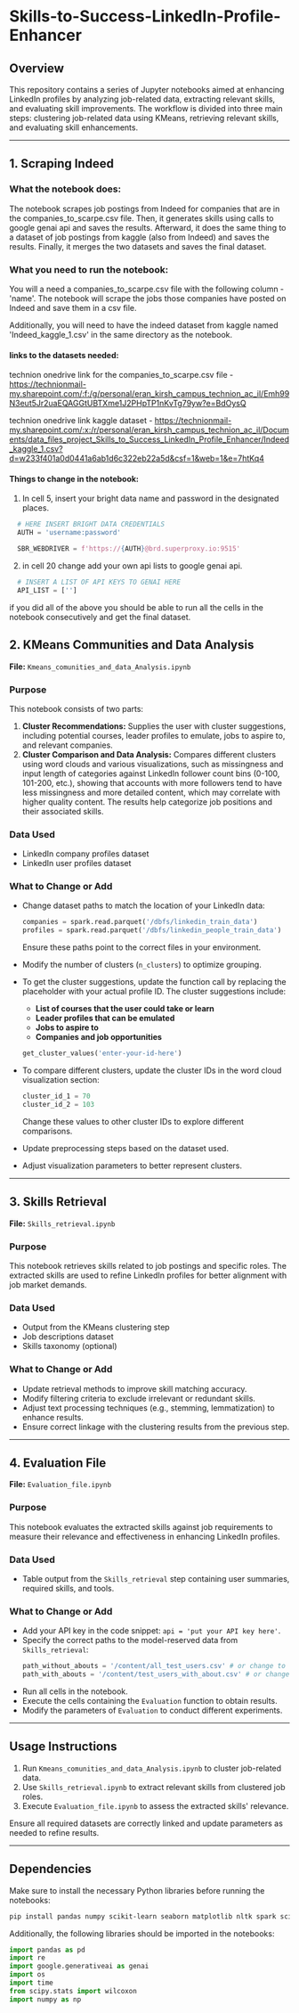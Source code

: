 # Skills-to-Success-LinkedIn-Profile-Enhancer

## Overview

This repository contains a series of Jupyter notebooks aimed at enhancing LinkedIn profiles by analyzing job-related data, extracting relevant skills, and evaluating skill improvements. The workflow is divided into three main steps: clustering job-related data using KMeans, retrieving relevant skills, and evaluating skill enhancements.

---
## 1. Scraping Indeed
### What the notebook does:
The notebook scrapes job postings from Indeed for companies that are in the companies_to_scarpe.csv file.
Then, it generates skills using calls to google genai api and saves the results.
Afterward, it does the same thing to a dataset of job postings from kaggle (also from Indeed) and saves the results.
Finally, it merges the two datasets and saves the final dataset.

### What you need to run the notebook:
You will a need a companies_to_scarpe.csv file with the following column - 'name'.
The notebook will scrape the jobs those companies have posted on Indeed and save them in a csv file.

Additionally, you will need to have the indeed dataset from kaggle named 'Indeed_kaggle_1.csv' in the same directory as the notebook.

#### links to the datasets needed: 

technion onedrive link for the companies_to_scarpe.csv file - https://technionmail-my.sharepoint.com/:f:/g/personal/eran_kirsh_campus_technion_ac_il/Emh99N3eut5Jr2uaEQAGGtUBTXme1J2PHpTP1nKvTg79yw?e=BdOysQ

technion onedrive link kaggle dataset - https://technionmail-my.sharepoint.com/:x:/r/personal/eran_kirsh_campus_technion_ac_il/Documents/data_files_project_Skills_to_Success_LinkedIn_Profile_Enhancer/Indeed_kaggle_1.csv?d=w233f401a0d0441a6ab1d6c322eb22a5d&csf=1&web=1&e=7htKq4


#### Things to change in the notebook:

1. In cell 5, insert your bright data name and password in the designated places.

```python
  # HERE INSERT BRIGHT DATA CREDENTIALS
  AUTH = 'username:password'

  SBR_WEBDRIVER = f'https://{AUTH}@brd.superproxy.io:9515'
  ```

2. in cell 20 change add your own api lists to google genai api.

```python
  # INSERT A LIST OF API KEYS TO GENAI HERE
  API_LIST = ['']
  ```

if you did all of the above you should be able to run all the cells in the notebook consecutively and get the final dataset.

## 2. KMeans Communities and Data Analysis

**File:** `Kmeans_comunities_and_data_Analysis.ipynb`

### Purpose

This notebook consists of two parts:

1. **Cluster Recommendations:** Supplies the user with cluster suggestions, including potential courses, leader profiles to emulate, jobs to aspire to, and relevant companies.
2. **Cluster Comparison and Data Analysis:** Compares different clusters using word clouds and various visualizations, such as missingness and input length of categories against LinkedIn follower count bins (0-100, 101-200, etc.), showing that accounts with more followers tend to have less missingness and more detailed content, which may correlate with higher quality content. The results help categorize job positions and their associated skills.

### Data Used

- LinkedIn company profiles dataset
- LinkedIn user profiles dataset

### What to Change or Add

- Change dataset paths to match the location of your LinkedIn data:
  ```python
  companies = spark.read.parquet('/dbfs/linkedin_train_data')
  profiles = spark.read.parquet('/dbfs/linkedin_people_train_data')
  ```
  Ensure these paths point to the correct files in your environment.
- Modify the number of clusters (`n_clusters`) to optimize grouping.
- To get the cluster suggestions, update the function call by replacing the placeholder with your actual profile ID. The cluster suggestions include:

  - **List of courses that the user could take or learn**
  - **Leader profiles that can be emulated**
  - **Jobs to aspire to**
  - **Companies and job opportunities**
  ```python
  get_cluster_values('enter-your-id-here')
  ```
- To compare different clusters, update the cluster IDs in the word cloud visualization section:
  ```python
  cluster_id_1 = 70
  cluster_id_2 = 103
  ```
  Change these values to other cluster IDs to explore different comparisons.
- Update preprocessing steps based on the dataset used.
- Adjust visualization parameters to better represent clusters.

---

## 3. Skills Retrieval

**File:** `Skills_retrieval.ipynb`

### Purpose

This notebook retrieves skills related to job postings and specific roles. The extracted skills are used to refine LinkedIn profiles for better alignment with job market demands.

### Data Used

- Output from the KMeans clustering step
- Job descriptions dataset
- Skills taxonomy (optional)

### What to Change or Add

- Update retrieval methods to improve skill matching accuracy.
- Modify filtering criteria to exclude irrelevant or redundant skills.
- Adjust text processing techniques (e.g., stemming, lemmatization) to enhance results.
- Ensure correct linkage with the clustering results from the previous step.

---

## 4. Evaluation File

**File:** `Evaluation_file.ipynb`

### Purpose

This notebook evaluates the extracted skills against job requirements to measure their relevance and effectiveness in enhancing LinkedIn profiles.

### Data Used

- Table output from the `Skills_retrieval` step containing user summaries, required skills, and tools.

### What to Change or Add

- Add your API key in the code snippet: `api = 'put your API key here'`.
- Specify the correct paths to the model-reserved data from `Skills_retrieval`:
  ```python
  path_without_abouts = '/content/all_test_users.csv' # or change to the path of the file without abouts.
  path_with_abouts = '/content/test_users_with_about.csv' # or change to the path of the file with abouts.
  ```
- Run all cells in the notebook.
- Execute the cells containing the `Evaluation` function to obtain results.
- Modify the parameters of `Evaluation` to conduct different experiments.

---

## Usage Instructions

1. Run `Kmeans_comunities_and_data_Analysis.ipynb` to cluster job-related data.
2. Use `Skills_retrieval.ipynb` to extract relevant skills from clustered job roles.
3. Execute `Evaluation_file.ipynb` to assess the extracted skills' relevance.

Ensure all required datasets are correctly linked and update parameters as needed to refine results.

---

## Dependencies

Make sure to install the necessary Python libraries before running the notebooks:

```bash
pip install pandas numpy scikit-learn seaborn matplotlib nltk spark scipy google-generativeai
```

Additionally, the following libraries should be imported in the notebooks:

```python
import pandas as pd
import re
import google.generativeai as genai
import os
import time
from scipy.stats import wilcoxon
import numpy as np
```

